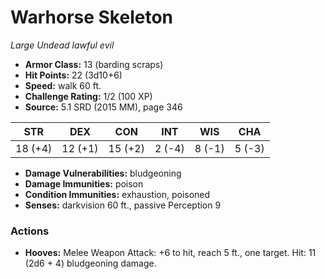 # Warhorse Skeleton

*Large* *Undead* *lawful evil*

- **Armor Class:** 13 (barding scraps)
- **Hit Points:** 22 (3d10+6)
- **Speed:** walk 60 ft.
- **Challenge Rating:** 1/2 (100 XP)
- **Source:** 5.1 SRD (2015 MM), page 346

| STR | DEX | CON | INT | WIS | CHA |
| --- | --- | --- | --- | --- | --- |
| 18 (+4) | 12 (+1) | 15 (+2) | 2 (-4) | 8 (-1) | 5 (-3) |

- **Damage Vulnerabilities:** bludgeoning
- **Damage Immunities:** poison
- **Condition Immunities:** exhaustion, poisoned
- **Senses:** darkvision 60 ft., passive Perception 9

### Actions

- **Hooves:** Melee Weapon Attack: +6 to hit, reach 5 ft., one target. Hit: 11 (2d6 + 4) bludgeoning damage.


